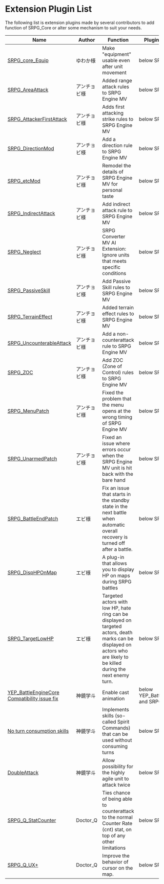 # Extension Plugin List

The following list is extension plugins made by several contributors to
add function of SRPG\_Core or alter some mechanism to suit your needs.

| **Name**                                                                                                                                                                                                                                                                                 | **Author** | **Function**                                                                                                                                                               | **Plugin Placement**                          |
| ---------------------------------------------------------------------------------------------------------------------------------------------------------------------------------------------------------------------------------------------------------------------------------------- | ---------- | -------------------------------------------------------------------------------------------------------------------------------------------------------------------------- | --------------------------------------------- |
| [SRPG\_core\_Equip](https://forum.tkool.jp/index.php?threads/srpg%E3%82%B3%E3%83%B3%E3%83%90%E3%83%BC%E3%82%BFmv%E6%8B%A1%E5%BC%B5%E3%83%97%E3%83%A9%E3%82%B0%E3%82%A4%E3%83%B3%E3%80%8C%E7%A7%BB%E5%8B%95%E5%BE%8C%E3%82%82%E8%A3%85%E5%82%99%E5%A4%89%E6%9B%B4%E5%8F%AF%E3%80%8D.512/) | ゆわか様       | Make "equipment" usable even after unit movement                                                                                                                           | below SRPG\_core.js                           |
| [SRPG\_AreaAttack](https://www.dropbox.com/s/c6w0suwgnss0h70/SRPGMV_addon.zip?dl=0)                                                                                                                                                                                                      | アンチョビ様     | Added range attack rules to SRPG Engine MV                                                                                                                                 | below SRPG\_core.js                           |
| [SRPG\_AttackerFirstAttack](https://www.dropbox.com/s/c6w0suwgnss0h70/SRPGMV_addon.zip?dl=0)                                                                                                                                                                                             | アンチョビ様     | Adds first attacking strike rules to SRPG Engine MV                                                                                                                        | below SRPG\_core.js                           |
| [SRPG\_DirectionMod](https://www.dropbox.com/s/c6w0suwgnss0h70/SRPGMV_addon.zip?dl=0)                                                                                                                                                                                                    | アンチョビ様     | Add a direction rule to SRPG Engine MV                                                                                                                                     | below SRPG\_core.js                           |
| [SRPG\_etcMod](https://www.dropbox.com/s/c6w0suwgnss0h70/SRPGMV_addon.zip?dl=0)                                                                                                                                                                                                          | アンチョビ様     | Remodel the details of SRPG Engine MV for personal taste                                                                                                                   | below SRPG\_core.js                           |
| [SRPG\_IndirectAttack](https://www.dropbox.com/s/c6w0suwgnss0h70/SRPGMV_addon.zip?dl=0)                                                                                                                                                                                                  | アンチョビ様     | Add indirect attack rule to SRPG Engine MV                                                                                                                                 | below SRPG\_core.js                           |
| [SRPG\_Neglect](https://www.dropbox.com/s/c6w0suwgnss0h70/SRPGMV_addon.zip?dl=0)                                                                                                                                                                                                         | アンチョビ様     | SRPG Converter MV AI Extension: Ignore units that meets specific conditions                                                                                                | below SRPG\_core.js                           |
| [SRPG\_PassiveSkill](https://www.dropbox.com/s/c6w0suwgnss0h70/SRPGMV_addon.zip?dl=0)                                                                                                                                                                                                    | アンチョビ様     | Add Passive Skill rules to SRPG Engine MV                                                                                                                                  | below SRPG\_core.js                           |
| [SRPG\_TerrainEffect](https://www.dropbox.com/s/c6w0suwgnss0h70/SRPGMV_addon.zip?dl=0)                                                                                                                                                                                                   | アンチョビ様     | Added terrain effect rules to SRPG Engine MV                                                                                                                               | below SRPG\_core.js                           |
| [SRPG\_UncounterableAttack](https://www.dropbox.com/s/c6w0suwgnss0h70/SRPGMV_addon.zip?dl=0)                                                                                                                                                                                             | アンチョビ様     | Add a non-counterattack rule to SRPG Engine MV                                                                                                                             | below SRPG\_core.js                           |
| [SRPG\_ZOC](https://www.dropbox.com/s/c6w0suwgnss0h70/SRPGMV_addon.zip?dl=0)                                                                                                                                                                                                             | アンチョビ様     | Add ZOC (Zone of Control) rules to SRPG Engine MV                                                                                                                          | below SRPG\_core.js                           |
| [SRPG\_MenuPatch](https://www.dropbox.com/s/c6w0suwgnss0h70/SRPGMV_addon.zip?dl=0)                                                                                                                                                                                                       | アンチョビ様     | Fixed the problem that the menu opens at the wrong timing of SRPG Engine MV                                                                                                | below SRPG\_core.js                           |
| [SRPG\_UnarmedPatch](https://www.dropbox.com/s/c6w0suwgnss0h70/SRPGMV_addon.zip?dl=0)                                                                                                                                                                                                    | アンチョビ様     | Fixed an issue where errors occur when the SRPG Engine MV unit is hit back with the bare hand                                                                              | below SRPG\_core.js                           |
| [SRPG\_BattleEndPatch](http://www.zf.em-net.ne.jp/~ebi-games/)                                                                                                                                                                                                                           | エビ様        | Fix an issue that starts in the standby state in the next battle when automatic overall recovery is turned off after a battle.                                             | below SRPG\_core.js                           |
| [SRPG\_DispHPOnMap](http://www.zf.em-net.ne.jp/~ebi-games/)                                                                                                                                                                                                                              | エビ様        | A plug-in that allows you to display HP on maps during SRPG battles                                                                                                        | below SRPG\_core.js                           |
| [SRPG\_TargetLowHP](http://www.zf.em-net.ne.jp/~ebi-games/)                                                                                                                                                                                                                              | エビ様        | Targeted actors with low HP, hate ring can be displayed on targeted actors, death marks can be displayed on actors who are likely to be killed during the next enemy turn. | below SRPG\_core.js                           |
| [YEP\_BattleEngineCore Compatibility issue fix](https://github.com/Echizen-ham/SRPGcore/blob/master/SRPGconverter_with_YEP_BattleEngineCore.js)                                                                                                                                          | 神鏡学斗       | Enable cast animation                                                                                                                                                      | below YEP\_BattleEngineCore and SRPG\_core.js |
| [No turn consumption skills](https://github.com/Echizen-ham/SRPGcore/blob/master/SRPG_ImmediateSkill.js)                                                                                                                                                                                 | 神鏡学斗       | Implements skills (so-called Spirit Commands) that can be used without consuming turns                                                                                     | below SRPG\_core.js                           |
| [DoubleAttack](https://github.com/Echizen-ham/SRPGcore/blob/master/SRPG_AgiAttackPlus.js)                                                                                                                                                                                                | 神鏡学斗       | Allow possibility for the highly agile unit to attack twice                                                                                                                | below SRPG\_core.js                           |
| [SRPG\_Q\_StatCounter](https://forums.rpgmakerweb.com/index.php?threads/srpg-engine-plugins-for-creating-turn-based-strategy-game.110366/page-2#post-981738)                                                                                                                             | Doctor\_Q  | Ties chance of being able to counterattack to the normal Counter Rate (cnt) stat, on top of any other limitations                                                          | below SRPG\_core.js                           |
| [SRPG\_Q\_UX+](https://forums.rpgmakerweb.com/index.php?threads/srpg-engine-plugins-for-creating-turn-based-strategy-game.110366/page-2#post-981738)                                                                                                                                     | Doctor\_Q  | Improve the behavior of cursor on the map.                                                                                                                                 | below SRPG\_core.js                           |

